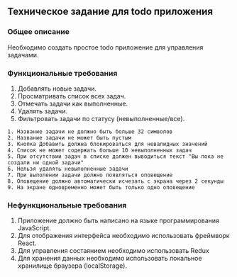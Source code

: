 ## Техническое задание для todo приложения

### Общее описание

Необходимо создать простое todo приложение для управления задачами.

### Функциональные требования

1. Добавлять новые задачи.
2. Просматривать список всех задач.
3. Отмечать задачи как выполненные.
4. Удалять задачи.
5. Фильтровать задачи по статусу (невыполненные/все).

```
1. Название задачи не должно быть больше 32 символов
2. Название задачи не может быть пустым
3. Кнопка Добавить должна блокироваться для невалидных значений
4. Список не может содержать больше 10 невыполненных задач
5. При отсутствии задач в списке должен выводиться текст "Вы пока не создали ни одной задачи"
6. Нельзя удалять невыполненные задачи
7. При выполении задачи должно появляться оповещение
8. Оповещение должно автоматически исчезать с экрана через 2 секунды
9. На экране одновременно может быть только одно оповещение
```

### Нефункциональные требования

1. Приложение должно быть написано на языке программирования JavaScript.
2. Для отображения интерфейса необходимо использовать фреймворк React.
3. Для управления состаянием необходимо использовать Redux
4. Для хранения данных необходимо использовать локальное хранилище браузера (localStorage).
